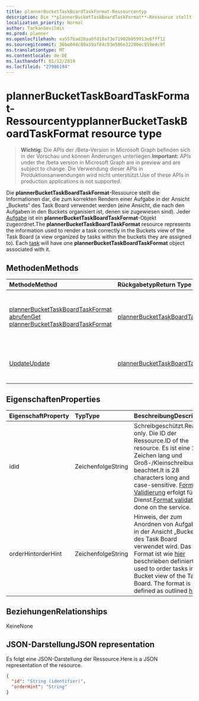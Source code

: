 ```yaml
---
title: plannerBucketTaskBoardTaskFormat-Ressourcentyp
description: Die **plannerBucketTaskBoardTaskFormat**-Ressource stellt die Informationen dar, die zum korrekten Rendern einer Aufgabe in der Ansicht „Buckets“ des Task Board verwendet werden (eine Ansicht, die nach den Aufgaben in den Buckets organisiert ist, denen sie zugewiesen sind). Jeder Aufgabe ist ein **plannerBucketTaskBoardTaskFormat**-Objekt zugeordnet.
localization_priority: Normal
author: TarkanSevilmis
ms.prod: planner
ms.openlocfilehash: ea557bad20aa0fd10a73e71902b959913e8fff12
ms.sourcegitcommit: 36be044c89a19af84c93e586e22200ec919e4c9f
ms.translationtype: MT
ms.contentlocale: de-DE
ms.lasthandoff: 01/12/2019
ms.locfileid: "27986194"
---
```

# <a name="plannerbuckettaskboardtaskformat-resource-type"></a><span data-ttu-id="97071-104">plannerBucketTaskBoardTaskFormat-Ressourcentyp</span><span class="sxs-lookup"><span data-stu-id="97071-104">plannerBucketTaskBoardTaskFormat resource type</span></span>

> <span data-ttu-id="97071-105">**Wichtig:** Die APIs der /Beta-Version in Microsoft Graph befinden sich in der Vorschau und können Änderungen unterliegen.</span><span class="sxs-lookup"><span data-stu-id="97071-105">**Important:** APIs under the /beta version in Microsoft Graph are in preview and are subject to change.</span></span> <span data-ttu-id="97071-106">Die Verwendung dieser APIs in Produktionsanwendungen wird nicht unterstützt.</span><span class="sxs-lookup"><span data-stu-id="97071-106">Use of these APIs in production applications is not supported.</span></span>

<span data-ttu-id="97071-p103">Die **plannerBucketTaskBoardTaskFormat**-Ressource stellt die Informationen dar, die zum korrekten Rendern einer Aufgabe in der Ansicht „Buckets“ des Task Board verwendet werden (eine Ansicht, die nach den Aufgaben in den Buckets organisiert ist, denen sie zugewiesen sind). Jeder [Aufgabe](plannertask.md) ist ein **plannerBucketTaskBoardTaskFormat**-Objekt zugeordnet.</span><span class="sxs-lookup"><span data-stu-id="97071-p103">The **plannerBucketTaskBoardTaskFormat** resource represents the information used to render a task correctly in the Buckets view of the Task Board (a view organized by tasks within the buckets they are assigned to). Each [task](plannertask.md) will have one **plannerBucketTaskBoardTaskFormat** object associated with it.</span></span>


## <a name="methods"></a><span data-ttu-id="97071-109">Methoden</span><span class="sxs-lookup"><span data-stu-id="97071-109">Methods</span></span>

| <span data-ttu-id="97071-110">Methode</span><span class="sxs-lookup"><span data-stu-id="97071-110">Method</span></span>           | <span data-ttu-id="97071-111">Rückgabetyp</span><span class="sxs-lookup"><span data-stu-id="97071-111">Return Type</span></span>    |<span data-ttu-id="97071-112">Beschreibung</span><span class="sxs-lookup"><span data-stu-id="97071-112">Description</span></span>|
|:---------------|:--------|:----------|
|[<span data-ttu-id="97071-113">plannerBucketTaskBoardTaskFormat abrufen</span><span class="sxs-lookup"><span data-stu-id="97071-113">Get plannerBucketTaskBoardTaskFormat</span></span>](../api/plannerbuckettaskboardtaskformat-get.md) | [<span data-ttu-id="97071-114">plannerBucketTaskBoardTaskFormat</span><span class="sxs-lookup"><span data-stu-id="97071-114">plannerBucketTaskBoardTaskFormat</span></span>](plannerbuckettaskboardtaskformat.md) |<span data-ttu-id="97071-115">Dient zum Lesen der Eigenschaften und Beziehungen eines **plannerBucketTaskBoardTaskFormat**-Objekts.</span><span class="sxs-lookup"><span data-stu-id="97071-115">Read properties and relationships of **plannerBucketTaskBoardTaskFormat** object.</span></span>|
|[<span data-ttu-id="97071-116">Update</span><span class="sxs-lookup"><span data-stu-id="97071-116">Update</span></span>](../api/plannerbuckettaskboardtaskformat-update.md) | [<span data-ttu-id="97071-117">plannerBucketTaskBoardTaskFormat</span><span class="sxs-lookup"><span data-stu-id="97071-117">plannerBucketTaskBoardTaskFormat</span></span>](plannerbuckettaskboardtaskformat.md)  |<span data-ttu-id="97071-118">Dient zum Aktualisieren des **plannerBucketTaskBoardTaskFormat**-Objekts.</span><span class="sxs-lookup"><span data-stu-id="97071-118">Update **plannerBucketTaskBoardTaskFormat** object.</span></span> |

## <a name="properties"></a><span data-ttu-id="97071-119">Eigenschaften</span><span class="sxs-lookup"><span data-stu-id="97071-119">Properties</span></span>
| <span data-ttu-id="97071-120">Eigenschaft</span><span class="sxs-lookup"><span data-stu-id="97071-120">Property</span></span>     | <span data-ttu-id="97071-121">Typ</span><span class="sxs-lookup"><span data-stu-id="97071-121">Type</span></span>   |<span data-ttu-id="97071-122">Beschreibung</span><span class="sxs-lookup"><span data-stu-id="97071-122">Description</span></span>|
|:---------------|:--------|:----------|
|<span data-ttu-id="97071-123">id</span><span class="sxs-lookup"><span data-stu-id="97071-123">id</span></span>|<span data-ttu-id="97071-124">Zeichenfolge</span><span class="sxs-lookup"><span data-stu-id="97071-124">String</span></span>| <span data-ttu-id="97071-125">Schreibgeschützt.</span><span class="sxs-lookup"><span data-stu-id="97071-125">Read-only.</span></span> <span data-ttu-id="97071-126">Die ID der Ressource.</span><span class="sxs-lookup"><span data-stu-id="97071-126">ID of the resource.</span></span> <span data-ttu-id="97071-127">Es ist eine 28 Zeichen lang und Groß-/Kleinschreibung beachtet.</span><span class="sxs-lookup"><span data-stu-id="97071-127">It is 28 characters long and case-sensitive.</span></span> <span data-ttu-id="97071-128">[Format Validierung](tasks-identifiers-disclaimer.md) erfolgt für den Dienst.</span><span class="sxs-lookup"><span data-stu-id="97071-128">[Format validation](tasks-identifiers-disclaimer.md) is done on the service.</span></span>|
|<span data-ttu-id="97071-129">orderHint</span><span class="sxs-lookup"><span data-stu-id="97071-129">orderHint</span></span>|<span data-ttu-id="97071-130">Zeichenfolge</span><span class="sxs-lookup"><span data-stu-id="97071-130">String</span></span>|<span data-ttu-id="97071-p105">Hinweis, der zum Anordnen von Aufgaben in der Ansicht „Buckets“ des Task Board verwendet wird. Das Format ist wie [hier](planner-order-hint-format.md) beschrieben definiert.</span><span class="sxs-lookup"><span data-stu-id="97071-p105">Hint used to order tasks in the Bucket view of the Task Board. The format is defined as outlined [here](planner-order-hint-format.md).</span></span>|

## <a name="relationships"></a><span data-ttu-id="97071-133">Beziehungen</span><span class="sxs-lookup"><span data-stu-id="97071-133">Relationships</span></span>
<span data-ttu-id="97071-134">Keine</span><span class="sxs-lookup"><span data-stu-id="97071-134">None</span></span>


## <a name="json-representation"></a><span data-ttu-id="97071-135">JSON-Darstellung</span><span class="sxs-lookup"><span data-stu-id="97071-135">JSON representation</span></span>
<span data-ttu-id="97071-136">Es folgt eine JSON-Darstellung der Ressource.</span><span class="sxs-lookup"><span data-stu-id="97071-136">Here is a JSON representation of the resource.</span></span>

<!-- {
  "blockType": "resource",
  "optionalProperties": [

  ],
  "@odata.type": "microsoft.graph.plannerBucketTaskBoardTaskFormat"
}-->

```json
{
  "id": "String (identifier)",
  "orderHint": "String"
}

```

<!-- uuid: 8fcb5dbc-d5aa-4681-8e31-b001d5168d79
2015-10-25 14:57:30 UTC -->
<!-- {
  "type": "#page.annotation",
  "description": "plannerBucketTaskBoardTaskFormat resource",
  "keywords": "",
  "section": "documentation",
  "tocPath": ""
}-->
